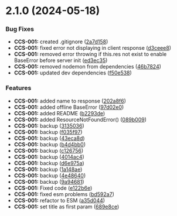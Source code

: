 # 2.1.0 (2024-05-18)


### Bug Fixes

* **CCS-001:** created .gitignore ([2a7d158](https://gitlab.com/CyberT33N/errormanager/commit/2a7d158616199101bb1b7d8f359530f0150395d9))
* **CCS-001:** fixed error not displaying in client response ([d3ceee8](https://gitlab.com/CyberT33N/errormanager/commit/d3ceee878aeef38eaf37ff6054f1e845a65e80a6))
* **CCS-001:** removed error throwing if this.res not exist to enable BaseError before server init ([ed3ec35](https://gitlab.com/CyberT33N/errormanager/commit/ed3ec358da8161b298d716d9612967bc0b018adf))
* **CCS-001:** removed nodemon from dependencies ([46b7824](https://gitlab.com/CyberT33N/errormanager/commit/46b78240b0610488390f6f45d40cb755380cb004))
* **CCS-001:** updated dev dependencies ([f50e538](https://gitlab.com/CyberT33N/errormanager/commit/f50e538e6281bce789882010211037b9542187ab))


### Features

* **CCS-001:** added name to response ([202a8f6](https://gitlab.com/CyberT33N/errormanager/commit/202a8f61d60739e4c2a8c5d881695c83c38168b2))
* **CCS-001:** added offline BaseError ([97d02e0](https://gitlab.com/CyberT33N/errormanager/commit/97d02e0e2df25b96d64f6c04e9cf1ce366d202ff))
* **CCS-001:** added README ([b2293de](https://gitlab.com/CyberT33N/errormanager/commit/b2293de18dc9613b3622bff9ed77819a56621095))
* **CCS-001:** added ResourceNotFoundError() ([089b009](https://gitlab.com/CyberT33N/errormanager/commit/089b009e34cfca9f0cd3111f4eda740ec058a557))
* **CCS-001:** backup ([3135036](https://gitlab.com/CyberT33N/errormanager/commit/3135036174a79312c3ed5b43f8d537052783e093))
* **CCS-001:** backup ([f035f97](https://gitlab.com/CyberT33N/errormanager/commit/f035f970c696b4a45af7b40fa4e08e30b4243bf0))
* **CCS-001:** backup ([43eca8d](https://gitlab.com/CyberT33N/errormanager/commit/43eca8df38bc2bb0e30e01319e8b1e198ee2e339))
* **CCS-001:** backup ([b4d4bb0](https://gitlab.com/CyberT33N/errormanager/commit/b4d4bb0ee3fa4f9b5d58ce056915a8dbfb0aaf22))
* **CCS-001:** backup ([c126756](https://gitlab.com/CyberT33N/errormanager/commit/c126756788a741ccf6ec0fbf1d625f3945feeef9))
* **CCS-001:** backup ([4014ac4](https://gitlab.com/CyberT33N/errormanager/commit/4014ac4d65a08963b327d899aceca30a2e69c68e))
* **CCS-001:** backup ([d6e975a](https://gitlab.com/CyberT33N/errormanager/commit/d6e975a2b9edb16f465f2a5a7adaa09c1f897f09))
* **CCS-001:** backup ([1a148ae](https://gitlab.com/CyberT33N/errormanager/commit/1a148ae429c57dbeb064194066f231282ce71667))
* **CCS-001:** backup ([4e48640](https://gitlab.com/CyberT33N/errormanager/commit/4e4864012a5a9426d1f6e9c88883a0f30940ab9d))
* **CCS-001:** backup ([9a94681](https://gitlab.com/CyberT33N/errormanager/commit/9a94681a14826767d1398817378750a454e0171e))
* **CCS-001:** Fixed code ([e122b6e](https://gitlab.com/CyberT33N/errormanager/commit/e122b6e16f52b4f7681255f4743f95ee1ab92acf))
* **CCS-001:** fixed esm problems ([bd592a7](https://gitlab.com/CyberT33N/errormanager/commit/bd592a752b78776310194edfd5d01c090ed43f08))
* **CCS-001:** refactor to ESM ([a35d044](https://gitlab.com/CyberT33N/errormanager/commit/a35d0446d69147d58c28f7f993525fdb0871b243))
* **CCS-001:** set title as first param ([689e8ce](https://gitlab.com/CyberT33N/errormanager/commit/689e8ceb4fccc57383c7bdbec0fdea6b67ab8886))




